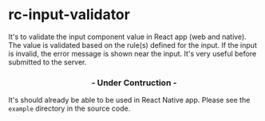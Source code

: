 # **rc-input-validator**

It's to validate the input component value in React app (web and native). The value is validated based on the rule(s) defined for the input.
If the input is invalid, the error message is shown near the input. It's very useful before submitted to the server.

<p>
<h3><center>- Under Contruction -</center></h3>
<p>

It's should already be able to be used in React Native app. Please see the `example` directory in the source code.